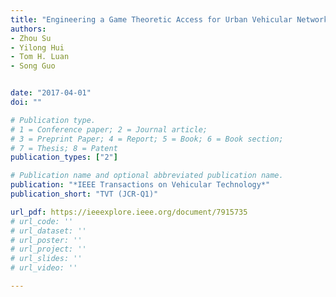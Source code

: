 ```yaml
---
title: "Engineering a Game Theoretic Access for Urban Vehicular Networks"
authors:
- Zhou Su
- Yilong Hui
- Tom H. Luan
- Song Guo


date: "2017-04-01"
doi: ""

# Publication type.
# 1 = Conference paper; 2 = Journal article;
# 3 = Preprint Paper; 4 = Report; 5 = Book; 6 = Book section;
# 7 = Thesis; 8 = Patent
publication_types: ["2"]

# Publication name and optional abbreviated publication name.
publication: "*IEEE Transactions on Vehicular Technology*"
publication_short: "TVT (JCR-Q1)"

url_pdf: https://ieeexplore.ieee.org/document/7915735
# url_code: ''
# url_dataset: ''
# url_poster: ''
# url_project: ''
# url_slides: ''
# url_video: ''

---
```

